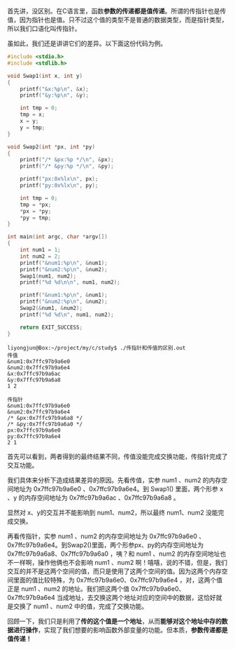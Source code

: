 首先讲，没区别。在C语言里，函数**参数的传递都是值传递**。所谓的传指针也是传值，因为指针也是值。只不过这个值的类型不是普通的数据类型，而是指针类型，所以我们口语化叫传指针。

虽如此，我们还是讲讲它们的差异。以下面这份代码为例。

```c
#include <stdio.h>
#include <stdlib.h>

void Swap1(int x, int y)
{
    printf("&x:%p\n", &x);
    printf("&y:%p\n", &y);

    int tmp = 0;
    tmp = x;
    x = y;
    y = tmp;
}

void Swap2(int *px, int *py)
{
    printf("/* &px:%p */\n", &px);
    printf("/* &py:%p */\n", &py);

    printf("px:0x%lx\n", px);
    printf("py:0x%lx\n", py);

    int tmp = 0;
    tmp = *px;
    *px = *py;
    *py = tmp;
}

int main(int argc, char *argv[])
{
    int num1 = 1;
    int num2 = 2;
    printf("&num1:%p\n", &num1);
    printf("&num2:%p\n", &num2);
    Swap1(num1, num2);
    printf("%d %d\n\n", num1, num2);

    printf("&num1:%p\n", &num1);
    printf("&num2:%p\n", &num2);
    Swap2(&num1, &num2);
    printf("%d %d\n", num1, num2);

    return EXIT_SUCCESS;
}

```

```shell
liyongjun@Box:~/project/my/c/study$ ./传指针和传值的区别.out 
传值
&num1:0x7ffc97b9a6e0
&num2:0x7ffc97b9a6e4
&x:0x7ffc97b9a6ac
&y:0x7ffc97b9a6a8
1 2

传指针
&num1:0x7ffc97b9a6e0
&num2:0x7ffc97b9a6e4
/* &px:0x7ffc97b9a6a8 */
/* &py:0x7ffc97b9a6a0 */
px:0x7ffc97b9a6e0
py:0x7ffc97b9a6e4
2 1
```

首先可以看到，两者得到的最终结果不同，传值没能完成交换功能，传指针完成了交互功能。

我们具体来分析下造成结果差异的原因。先看传值，实参 num1 、num2 的内存空间地址为 0x7ffc97b9a6e0 、0x7ffc97b9a6e4。到 Swap1() 里面，两个形参 x 、y 的内存空间地址为 0x7ffc97b9a6ac 、0x7ffc97b9a6a8 。

显然对 x、y的交互并不能影响到 num1、num2，所以最终 num1、num2 没能完成交换。

再看传指针，实参 num1 、num2 的内存空间地址为 0x7ffc97b9a6e0 、0x7ffc97b9a6e4。到Swap2()里面，两个形参px、py的内存空间地址为 0x7ffc97b9a6a8、0x7ffc97b9a6a0 ，咦？和 num1 、num2 的内存空间地址也不一样啊，操作他俩也不会影响 num1 、num2 啊！嘻嘻，说的不错，但是，我们交互的并不是这两个空间的值，而只是使用了这两个空间的值。因为这两个内存空间里面的值比较特殊，为 0x7ffc97b9a6e0、0x7ffc97b9a6e4 ，对，这两个值正是 num1 、num2 的地址。我们把这两个值 0x7ffc97b9a6e0、0x7ffc97b9a6e4 当成地址，去交换这两个地址对应的空间中的数据，这恰好就是交换了 num1 、num2 中的值，完成了交换功能。

回顾一下，我们只是利用了**传的这个值是一个地址**，从而**能够对这个地址中存的数据进行操作**，实现了我们想要的影响函数外部变量的功能。但本质，**参数传递都是值传递！**